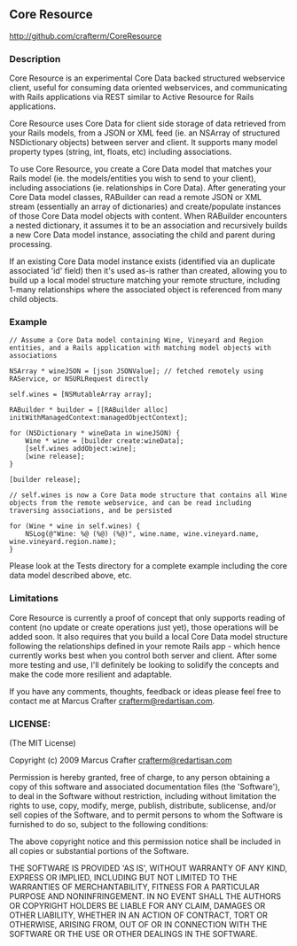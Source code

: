 ## Core Resource

http://github.com/crafterm/CoreResource

### Description

Core Resource is an experimental Core Data backed structured webservice client, useful for consuming data oriented webservices, and communicating with 
Rails applications via REST similar to Active Resource for Rails applications.

Core Resource uses Core Data for client side storage of data retrieved from your Rails models, from a JSON or XML feed (ie. an NSArray of structured NSDictionary objects)
between server and client. It supports many model property types (string, int, floats, etc) including associations.

To use Core Resource, you create a Core Data model that matches your Rails model (ie. the models/entities you wish to send to your client), including associations (ie. relationships
in Core Data). After generating your Core Data model classes, RABuilder can read a remote JSON or XML stream (essentially an array of dictionaries) and create/populate instances 
of those Core Data model objects with content. When RABuilder encounters a nested dictionary, it assumes it to be an association and recursively builds a new Core Data model
instance, associating the child and parent during processing. 

If an existing Core Data model instance exists (identified via an duplicate associated 'id' field) then it's used as-is rather than created, allowing you to build up a local model
structure matching your remote structure, including 1-many relationships where the associated object is referenced from many child objects.

### Example
    // Assume a Core Data model containing Wine, Vineyard and Region entities, and a Rails application with matching model objects with associations

    NSArray * wineJSON = [json JSONValue]; // fetched remotely using RAService, or NSURLRequest directly
    
    self.wines = [NSMutableArray array];
    
    RABuilder * builder = [[RABuilder alloc] initWithManagedContext:managedObjectContext];
    
    for (NSDictionary * wineData in wineJSON) {
        Wine * wine = [builder create:wineData];
        [self.wines addObject:wine];
        [wine release];
    }
    
    [builder release];
    
    // self.wines is now a Core Data mode structure that contains all Wine objects from the remote webservice, and can be read including traversing associations, and be persisted
    
    for (Wine * wine in self.wines) {
        NSLog(@"Wine: %@ (%@) (%@)", wine.name, wine.vineyard.name, wine.vineyard.region.name);
    }
    
Please look at the Tests directory for a complete example including the core data model described above, etc.

### Limitations

Core Resource is currently a proof of concept that only supports reading of content (no update or create operations just yet), those operations will be added soon. It also
requires that you build a local Core Data model structure following the relationships defined in your remote Rails app - which hence currently works best when you control 
both server and client. After some more testing and use, I'll definitely be looking to solidify the concepts and make the code more resilient and adaptable.

If you have any comments, thoughts, feedback or ideas please feel free to contact me at Marcus Crafter <crafterm@redartisan.com>.


### LICENSE:

(The MIT License)

Copyright (c) 2009 Marcus Crafter <crafterm@redartisan.com>

Permission is hereby granted, free of charge, to any person obtaining
a copy of this software and associated documentation files (the
'Software'), to deal in the Software without restriction, including
without limitation the rights to use, copy, modify, merge, publish,
distribute, sublicense, and/or sell copies of the Software, and to
permit persons to whom the Software is furnished to do so, subject to
the following conditions:

The above copyright notice and this permission notice shall be
included in all copies or substantial portions of the Software.

THE SOFTWARE IS PROVIDED 'AS IS', WITHOUT WARRANTY OF ANY KIND,
EXPRESS OR IMPLIED, INCLUDING BUT NOT LIMITED TO THE WARRANTIES OF
MERCHANTABILITY, FITNESS FOR A PARTICULAR PURPOSE AND NONINFRINGEMENT.
IN NO EVENT SHALL THE AUTHORS OR COPYRIGHT HOLDERS BE LIABLE FOR ANY
CLAIM, DAMAGES OR OTHER LIABILITY, WHETHER IN AN ACTION OF CONTRACT,
TORT OR OTHERWISE, ARISING FROM, OUT OF OR IN CONNECTION WITH THE
SOFTWARE OR THE USE OR OTHER DEALINGS IN THE SOFTWARE.


